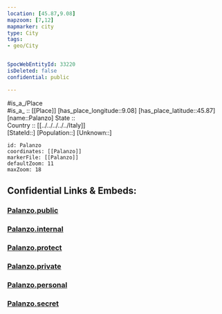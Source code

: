 ```yaml
---
location: [45.87,9.08] 
mapzoom: [7,12] 
mapmarker: city 
type: City
tags:
- geo/City


SpocWebEntityId: 33220
isDeleted: false
confidential: public

---
```

#is_a_/Place  
#is_a_ :: [[Place]] 
[has_place_longitude::9.08] 
[has_place_latitude::45.87] 
[name::Palanzo] 
State ::  
Country :: [[../../../../../Italy]]  
[StateId::] 
[Population::] 
[Unknown::] 


```leaflet
id: Palanzo
coordinates: [[Palanzo]] 
markerFile: [[Palanzo]] 
defaultZoom: 11 
maxZoom: 18
```


## Confidential Links & Embeds: 

### [Palanzo.public](/_public/\Earth\Continent\Europe\Europe~South\Italy\regions~Italy\Lombardy\Como\CityPalanzo.public.md) 

### [Palanzo.internal](/_internal/\Earth\Continent\Europe\Europe~South\Italy\regions~Italy\Lombardy\Como\CityPalanzo.internal.md) 

### [Palanzo.protect](/_protect/\Earth\Continent\Europe\Europe~South\Italy\regions~Italy\Lombardy\Como\CityPalanzo.protect.md) 

### [Palanzo.private](/_private/\Earth\Continent\Europe\Europe~South\Italy\regions~Italy\Lombardy\Como\CityPalanzo.private.md) 

### [Palanzo.personal](/_personal/\Earth\Continent\Europe\Europe~South\Italy\regions~Italy\Lombardy\Como\CityPalanzo.personal.md) 

### [Palanzo.secret](/_secret/\Earth\Continent\Europe\Europe~South\Italy\regions~Italy\Lombardy\Como\CityPalanzo.secret.md)

